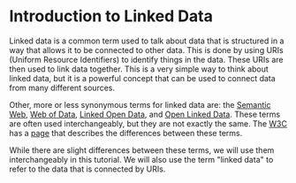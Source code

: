 Introduction to Linked Data
======
Linked data is a common term used to talk about data that is structured in a way that allows it to be connected to other data. This is done by using URIs (Uniform Resource Identifiers) to identify things in the data. These URIs are then used to link data together. This is a very simple way to think about linked data, but it is a powerful concept that can be used to connect data from many different sources.

Other, more or less synonymous terms for linked data are: the [Semantic Web](https://en.wikipedia.org/wiki/Semantic_Web), [Web of Data](https://en.wikipedia.org/wiki/Web_of_data), [Linked Open Data](https://en.wikipedia.org/wiki/Linked_data), and [Open Linked Data](https://en.wikipedia.org/wiki/Open_linked_data). These terms are often used interchangeably, but they are not exactly the same. The [W3C](https://www.w3.org/) has a [page](https://www.w3.org/standards/semanticweb/data) that describes the differences between these terms.

While there are slight differences between these terms, we will use them interchangeably in this tutorial. We will also use the term "linked data" to refer to the data that is connected by URIs.

